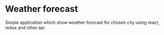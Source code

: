 # Weather forecast

Simple application which show weather forecast for chosen city using react, redux and  other api.
